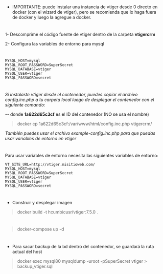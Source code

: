 
#
* IMPORTANTE: puede instalar una instancia de vtiger desde 0 directo en docker (con el wizard de vtiger), pero se recomienda que lo haga fuera de docker y luego la agregue a docker.
# 
1- Descomprime el código fuente de vtiger dentro de la carpeta **vtigercrm**

2- Configura las variables de entorno para mysql
#

```
MYSQL_HOST=mysql
MYSQL_ROOT_PASSWORD=SuperSecret
MYSQL_DATABASE=vtiger
MYSQL_USER=vtiger
MYSQL_PASSWORD=secret
```

#
*Si instalaste vtiger desde el contenedor, puedes copiar el archivo config.inc.php a tu carpeta local luego de desplegar el contenedor con el siguiente comando:*

-- donde **1a622d65c3cf** es el ID del contenedor (NO se usa el nombre)
> docker cp 1a622d65c3cf:/var/www/html/config.inc.php vtigercrm/

*También puedes usar el archivo example-config.inc.php para que puedas usar variables de entorno en vtiger*
#
Para usar variables de entorno necesita las siguientes variables de entorno:

```
VT_SITE_URL=http://vtiger.misitioweb.com/
MYSQL_HOST=mysql
MYSQL_ROOT_PASSWORD=SuperSecret
MYSQL_DATABASE=vtiger
MYSQL_USER=vtiger
MYSQL_PASSWORD=secret
```
#
- Construir y desplegar imagen
> docker build -t hcumbicusr/vtiger:7.5.0 .
#
> docker-compose up -d


# 
- Para sacar backup de la bd dentro del contenedor, se guardará la ruta actual del host
> docker exec mysql80 mysqldump -uroot -pSuperSecret vtiger > backup_vtiger.sql

